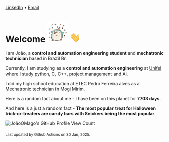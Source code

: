 [LinkedIn](https://www.linkedin.com/in/joão-pedro-gozzoli-b95641301/) &bull;
[Email](joaopedrogozzoli@gmail.com)

# Welcome <img src="happy.gif" height="64px" /> <img src="wave.gif" height="32px" />

I am João, a  **control and automation engineering student** and **mechatronic technician** based in Brazil Br.

Currently, I am studying as a **control and automation engineering** at [Unifei](https://unifei.edu.br) where I study python, C, C++, project management and Ai.

I did my high school education at ETEC Pedro Ferreira alves as a Mechatronic technician in Mogi Mirim.

Here is a random fact about me - I have been on this planet for **7703 days**.

And here is a just a random fact -  **The most popular treat for Halloween trick-or-treaters are candy bars with Snickers being the most popular**.

![JoãoOMago's GitHub Profile View Count](https://komarev.com/ghpvc/?username=JoaoOMago)

<sub>Last updated by Github Actions on 30 Jan, 2025.</sub>
